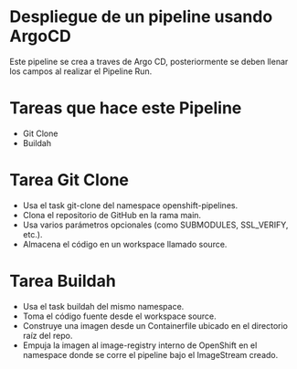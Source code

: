 # Despliegue de un pipeline usando ArgoCD
Este pipeline se crea a traves de Argo CD, posteriormente se deben llenar los campos al realizar el Pipeline Run.

# Tareas que hace este Pipeline
- Git Clone
- Buildah

# Tarea Git Clone
- Usa el task git-clone del namespace openshift-pipelines.
- Clona el repositorio de GitHub en la rama main.
- Usa varios parámetros opcionales (como SUBMODULES, SSL_VERIFY, etc.).
- Almacena el código en un workspace llamado source.

# Tarea Buildah
- Usa el task buildah del mismo namespace.
- Toma el código fuente desde el workspace source.
- Construye una imagen desde un Containerfile ubicado en el directorio raíz del repo.
- Empuja la imagen al image-registry interno de OpenShift en el namespace donde se corre el pipeline bajo el ImageStream creado. 
